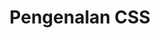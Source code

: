 ---
date:  ""
draft: false
title: "Pengenalan CSS"
weight: 10
parted:
    name: ""
    goal: "Parted 1"
    desc: "Pengenalan CSS, sebuah bahasa yang bertugas untuk mengatur tampilan visual, desain, serta estetika halaman web modern."
    icon: ""
tasker:
    name: ""
    goal: "Parted 1"
    desc: "Mencari konsep dan prinsip dasar perpustakaan digital."
    icon: ""
assign:
    name: ""
    goal: "Parted 1"
    desc: "Membuat konsep dan prinsip dasar perpustakaan digital."
    icon: ""
metadata:
    index: false
    thumb: "cover.jpg"
    author: [ "null" ]
description: "Pengenalan CSS untuk mengatur tampilan visual, desain, serta estetika halaman web modern."
---